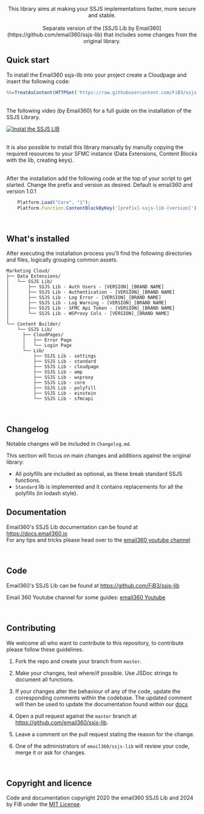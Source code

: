 <p align="center">
  This library aims at making your SSJS implementations faster, more secure and stable.
  <br><br>
  Separate version of the [SSJS Lib by Email360](https://github.com/email360/ssjs-lib) that includes some changes from the original library.
  <br>
</p>

## Quick start

To install the Email360 ssjs-lib into your project create a Cloudpage and insert the following code:

```javascript
%%=TreatAsContent(HTTPGet('https://raw.githubusercontent.com/FiB3/ssjs-lib/refs/heads/master/setup/setup.ssjs'))=%%
```
<br/>
The following video (by Email360) for a full guide on the installation of the SSJS Library.<br/>

[![Instal the SSJS LIB](https://img.youtube.com/vi/0ErmyPvmVVM/0.jpg)](https://www.youtube.com/watch?v=0ErmyPvmVVM)

<br>
It is also possible to install this library manually by manully copying the required resources to your SFMC instance (Data Extensions, Content Blocks with the lib, creating keys).
<br><br>

After the installation add the following code at the top of your script to get started. 
Change the prefix and version as desired. Default is email360 and version 1.0.1
<!-- TODO: include individual loaders: -->
```javascript
    Platform.Load("Core", "1");
    Platform.Function.ContentBlockByKey('[prefix]-ssjs-lib-[version]');
```

<br>

## What's installed

After executing the installation process you'll find the following directories and files, logically grouping common assets. 
```text
Marketing Cloud/
├── Data Extensions/
│   └── SSJS Lib/
│       ├── SSJS Lib - Auth Users - [VERSION]_[BRAND NAME]
│       ├── SSJS Lib - Authentication - [VERSION]_[BRAND NAME]
│       ├── SSJS Lib - Log Error - [VERSION]_[BRAND NAME]
│       ├── SSJS Lib - Log Warning - [VERSION]_[BRAND NAME]
│       ├── SSJS Lib - SFMC Api Token - [VERSION]_[BRAND NAME]
│       └── SSJS Lib - WSProxy Cols - [VERSION]_[BRAND NAME]
│
└── Content Builder/
    └── SSJS Lib/
      ├── CloudPages/
      │   ├── Error Page
      │   └── Login Page
      └── Lib/
          ├── SSJS Lib - settings
          ├── SSJS Lib - standard
          ├── SSJS Lib - cloudpage
          ├── SSJS Lib - amp
          ├── SSJS Lib - wsproxy
          ├── SSJS Lib - core
          ├── SSJS Lib - polyfill
          ├── SSJS Lib - einstein
          └── SSJS Lib - sfmcapi
```

<br/>

## Changelog

Notable changes will be included in `Changelog.md`.

This section will focus on main changes and additions against the original library:




- All polyfills are included as optional, as these break standard SSJS functions.
- `Standard` lib is implemented and it contains replacements for all the polyfills (in lodash style).
<!-- - simplified folder structure. -->
<!-- - conditional import of the libraries -->
<!-- - unit tests library -->
<!-- - update mechanism for code -->

## Documentation

Email360's SSJS Lib documentation can be found at <https://docs.email360.io><br/>
For any tips and tricks please head over to the [email360 youtube channel](https://www.youtube.com/channel/UCCo1dWV3E3WipnqhOKynfGg)

<br/>

## Code

Email360's SSJS Lib can be found at <https://github.com/FiB3/ssjs-lib>

Email 360 Youtube channel for some guides: <a href="https://www.youtube.com/channel/UCCo1dWV3E3WipnqhOKynfGg">email360 Youtube</a>


<br/>

## Contributing

We welcome all who want to contribute to this repository, to contribute please follow these guidelines.

1. Fork the repo and create your branch from `master`.

2. Make your changes, test where/if possible. Use JSDoc strings to document all functions.

3. If your changes alter the behaviour of any of the code, update the corresponding comments within the codebase. The updated comment will then be used to update the documentation found within our [docs](https://docs.email360.io)

4. Open a pull request against the `master` branch at https://github.com/email360/ssjs-lib.

5. Leave a comment on the pull request stating the reason for the change.

5. One of the administrators of `email360/ssjs-lib` will review your code, merge it or ask for changes.

<br/>

## Copyright and licence

Code and documentation copyright 2020 the email360 SSJS Lib and 2024 by FiB under the [MIT License](https://github.com/email360/ssjs-lib/blob/master/LICENSE).